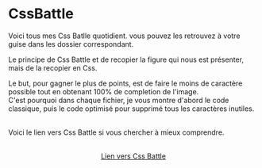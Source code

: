 # CssBattle

Voici tous mes Css Batlle quotidient. vous pouvez les retrouvez à votre guise dans les dossier correspondant. <br>

Le principe de Css Battle et de recopier la figure qui nous est présenter, mais de la recopier en Css. <br>

Le but, pour gagner le plus de points, est de faire le moins de caractère possible tout en obtenant 100% de completion de l'image. <br>
C'est pourquoi dans chaque fichier, je vous montre d'abord le code classique, puis le code optimisé pour supprimé tous les caractères inutiles. 
<br><br>

Voici le lien vers Css Battle si vous chercher à mieux comprendre. 
<br>
<br>
    <div style="text-align:center">
       [Lien vers Css Battle](https://cssbattle.dev/)
    </div>

